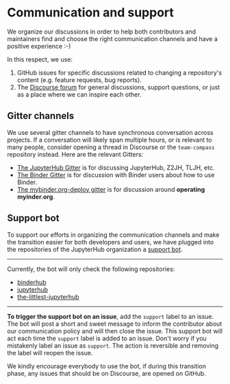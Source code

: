 # Communication and support

We organize our discussions in order to help both contributors and
maintainers find and choose the right communication channels and have a positive experience :-)

In this respect, we use:

1. GitHub issues for specific discussions related to changing a repository's content
(e.g. feature requests, bug reports).
2. The [Discourse forum](http://discourse.jupyter.org/) for general discussions, support questions, or just as a place where we can inspire each other.

## Gitter channels

We use several gitter channels to have synchronous conversation across projects.
If a conversation will likely span multiple hours, or is relevant to many people, consider opening a thread in Discourse or the `team-compass` repository instead.
Here are the relevant Gitters:

 * [The JupyterHub Gitter](https://gitter.im/jupyterhub/jupyterhub) is for
   discussing JupyterHub, Z2JH, TLJH, etc.
 * [The Binder Gitter](https://gitter.im/jupyterhub/binder) is for
   discussion with Binder users about how to use Binder.
 * [The mybinder.org-deploy gitter](https://gitter.im/jupyterhub/mybinder.org-deploy)
   is for discussion around **operating myinder.org**.

## Support bot

To support our efforts in organizing the communication channels and make the
transition easier for both developers and users, we have plugged into the repositories
of the JupyterHub organization a [support bot](https://github.com/jupyterhub/.github/blob/master/.github/support.yml).

---
Currently, the bot will only check the following repositories:
* [binderhub](https://github.com/jupyterhub/binderhub)
* [jupyterhub](https://github.com/jupyterhub/jupyterhub)
* [the-littlest-jupyterhub](https://github.com/jupyterhub/the-littlest-jupyterhub)
---

**To trigger the support bot on an issue**, add the `support` label to an issue.
The bot will post a short and sweet message to inform the contributor about our communication policy
and will then close the issue. This support bot will act each time the `support` label is added
to an issue. Don't worry if you mistakenly label an issue as `support`. The action is reversible
and removing the label will reopen the issue.

We kindly encourage everybody to use the bot, if during this transition phase, any issues that
should be on Discourse, are opened on GitHub.
